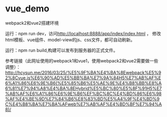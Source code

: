 # vue_demo 

webpack2和vue2搭建环境    

运行：npm run dev，访问[http://localhost:8888/app/index/index.html](http://localhost:8888/app/index/index.html)  ， 修改html模板、vue组件、model-view的js、css文件，都可自动刷新。  

运行：npm run build,构建可以发布到服务器的正式文件。  

参考链接（此网址使用的webpack1和vue1，使用webpack2和vue2需要做一些调整）：http://hcysun.me/2016/03/25/%E5%9F%BA%E4%BA%8Ewebpack%E5%92%8Cvue.js%E6%90%AD%E5%BB%BA%E7%9A%84H5%E7%AB%AF%E6%A1%86%E6%9E%B6(%E5%85%B6%E5%AE%9E%E4%B8%BB%E8%A6%81%E7%94%A8%E4%BA%8EHybrid%E5%BC%80%E5%8F%91H5%E7%AB%AF%E6%A1%86%E6%9E%B6%EF%BC%8C%E4%BD%86%E6%98%AF%E4%BE%9D%E7%84%B6%E8%83%BD%E5%A4%9F%E4%BD%9C%E4%B8%BA%E7%BA%AFweb%E7%AB%AF%E4%BD%BF%E7%94%A8)/
